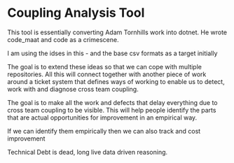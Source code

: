 # Coupling Analysis Tool

This tool is essentially converting Adam Tornhills work into dotnet.
He wrote code_maat and code as a crimescene.

I am using the idses in this - and the base csv formats as a target initially

The goal is to extend these ideas so that we can cope with multiple repositories.
All this will connect together with another piece of work around a ticket system that defines ways of working to enable us to detect, work with and diagnose cross team coupling.

The goal is to make all the work and defects that delay everything due to cross team coupling to be visible.
This will help people identify the parts that are actual opportunities for improvement in an empirical way.

If we can identify them empirically then we can also track and cost improvement

Technical Debt is dead, long live data driven reasoning.